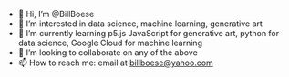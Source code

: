 - 👋 Hi, I’m @BillBoese
- 👀 I’m interested in data science, machine learning, generative art
- 🌱 I’m currently learning p5.js JavaScript for generative art, python for data science, Google Cloud for machine learning
- 💞️ I’m looking to collaborate on any of the above
- 📫 How to reach me: email at billboese@yahoo.com

<!---
BillBoese/BillBoese is a ✨ special ✨ repository because its `README.md` (this file) appears on your GitHub profile.
You can click the Preview link to take a look at your changes.
--->
